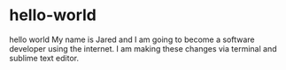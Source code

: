 # hello-world
hello world
My name is Jared and I am going to become a software developer using the internet. I am making these changes via terminal and sublime text editor.

